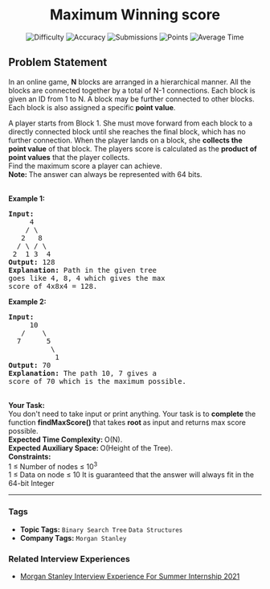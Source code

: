 <h1 align="center">Maximum Winning score</h1>

<p align="center">
  <img alt="Difficulty" title="Difficulty" src="https://custom-icon-badges.demolab.com/badge/Difficulty: Medium-1F222E?style=for-the-badge&logoColor=white&logo=fire"/>
  <img alt="Accuracy" title="Accuracy" src="https://custom-icon-badges.demolab.com/badge/Accuracy: 72.45%25-1F222E?style=for-the-badge&logoColor=white&logo=target"/>
  <img alt="Submissions" title="Submissions" src="https://custom-icon-badges.demolab.com/badge/Submissions: 7K+-1F222E?style=for-the-badge&logoColor=white&logo=repo"/>
  <img alt="Points" title="Points" src="https://custom-icon-badges.demolab.com/badge/Points: 4-1F222E?style=for-the-badge&logoColor=white&logo=award"/>
  <img alt="Average Time" title="Average Time" src="https://custom-icon-badges.demolab.com/badge/Average%20Time: N/A-1F222E?style=for-the-badge&logoColor=white&logo=clock"/>
</p>

## Problem Statement

In an online game, <b>N</b> blocks are arranged in a hierarchical manner. All the blocks are connected together by a total of N-1 connections. Each block is given an ID from 1 to N. A block may be further connected to other blocks. Each block is also assigned a specific<b> point value</b>.

A player starts from Block 1. She must move forward from each block to a directly connected block until she reaches the final block, which has no further connection. When the player lands on a block, she <b>collects the point value</b> of that block. The players score is calculated as the <b>product of point values</b> that the player collects.<br>
Find the maximum score a player can achieve.<br>
<b>Note: </b>The answer can always be represented with 64 bits.

<br>
<b>Example 1:</b>

<pre><b>Input:
</b>     4
    / \
   2   8
  / \ / \
 2  1 3  4
<b>Output: </b>128<b>
Explanation: </b>Path in the given tree 
goes like 4, 8, 4 which gives the max
score of 4x8x4 = 128.
</pre>

<b>Example 2:</b>

<pre><b>Input:
</b>     10
   /    \
  7      5
          \
           1
<b>Output: </b>70<b>
Explanation: </b>The path 10, 7 gives a 
score of 70 which is the maximum possible.
</pre>

<br>
<b>Your Task:</b><br>
You don't need to take input or print anything. Your task is to <b>complete </b>the function <b>findMaxScore() </b>that takes <b>root </b>as input and returns max score possible.

<br>
<b>Expected Time Complexity: </b>O(N).<br>
<b>Expected Auxiliary Space: </b>O(Height of the Tree).

<br>
<b>Constraints:</b><br>
1 ≤ Number of nodes ≤ 10<sup>3</sup><br>
1 ≤ Data on node ≤ 10 
It is guaranteed that the answer will always fit in the 64-bit Integer


<hr>

### Tags
- **Topic Tags:** `Binary Search Tree` `Data Structures`
- **Company Tags:** `Morgan Stanley`

### Related Interview Experiences
- [Morgan Stanley Interview Experience For Summer Internship 2021](https://www.geeksforgeeks.org/morgan-stanley-interview-experience-for-summer-internship-2021/)
